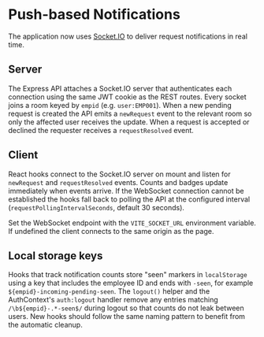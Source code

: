 # Push-based Notifications

The application now uses [Socket.IO](https://socket.io/) to deliver request
notifications in real time.

## Server

The Express API attaches a Socket.IO server that authenticates each connection
using the same JWT cookie as the REST routes. Every socket joins a room keyed by
`empid` (e.g. `user:EMP001`). When a new pending request is created the API
emits a `newRequest` event to the relevant room so only the affected user
receives the update. When a request is accepted or declined the requester
receives a `requestResolved` event.

## Client

React hooks connect to the Socket.IO server on mount and listen for
`newRequest` and `requestResolved` events. Counts and badges update
immediately when events arrive.
If the WebSocket connection cannot be established the hooks fall back to polling
the API at the configured interval (`requestPollingIntervalSeconds`, default
30&nbsp;seconds).

Set the WebSocket endpoint with the `VITE_SOCKET_URL` environment variable. If
undefined the client connects to the same origin as the page.

## Local storage keys

Hooks that track notification counts store "seen" markers in `localStorage`
using a key that includes the employee ID and ends with `-seen`, for example
`${empid}-incoming-pending-seen`. The `logout()` helper and the AuthContext's
`auth:logout` handler remove any entries matching `/\b${empid}-.*-seen$/` during
logout so that counts do not leak between users. New hooks should follow the
same naming pattern to benefit from the automatic cleanup.
